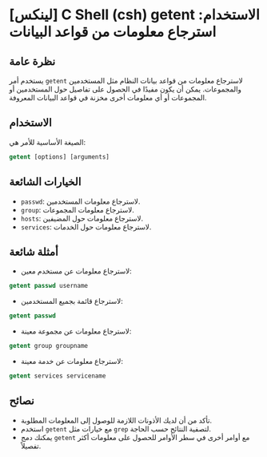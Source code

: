 # [لينكس] C Shell (csh) getent الاستخدام: استرجاع معلومات من قواعد البيانات

## نظرة عامة
يستخدم أمر `getent` لاسترجاع معلومات من قواعد بيانات النظام مثل المستخدمين والمجموعات. يمكن أن يكون مفيدًا في الحصول على تفاصيل حول المستخدمين أو المجموعات أو أي معلومات أخرى مخزنة في قواعد البيانات المعروفة.

## الاستخدام
الصيغة الأساسية للأمر هي:

```csh
getent [options] [arguments]
```

## الخيارات الشائعة
- `passwd`: لاسترجاع معلومات المستخدمين.
- `group`: لاسترجاع معلومات المجموعات.
- `hosts`: لاسترجاع معلومات حول المضيفين.
- `services`: لاسترجاع معلومات حول الخدمات.

## أمثلة شائعة
- لاسترجاع معلومات عن مستخدم معين:
```csh
getent passwd username
```

- لاسترجاع قائمة بجميع المستخدمين:
```csh
getent passwd
```

- لاسترجاع معلومات عن مجموعة معينة:
```csh
getent group groupname
```

- لاسترجاع معلومات عن خدمة معينة:
```csh
getent services servicename
```

## نصائح
- تأكد من أن لديك الأذونات اللازمة للوصول إلى المعلومات المطلوبة.
- استخدم `getent` مع خيارات مثل `grep` لتصفية النتائج حسب الحاجة.
- يمكنك دمج `getent` مع أوامر أخرى في سطر الأوامر للحصول على معلومات أكثر تفصيلاً.